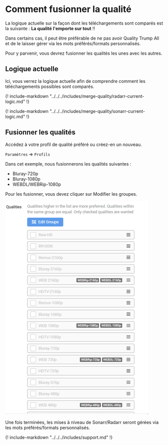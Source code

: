 # Comment fusionner la qualité

La logique actuelle sur la façon dont les téléchargements sont comparés est la suivante : **La qualité l'emporte sur tout** :bangbang:

Dans certains cas, il peut être préférable de ne pas avoir Quality Trump All et de le laisser gérer via les mots préférés/formats personnalisés.

Pour y parvenir, vous devrez fusionner les qualités les unes avec les autres.

## Logique actuelle

Ici, vous verrez la logique actuelle afin de comprendre comment les téléchargements possibles sont comparés.

{! include-markdown "../../../includes/merge-quality/radarr-current-logic.md" !}
<!-- --8<-- "includes/merge-quality/radar-current-logic.md" -->

{! include-markdown "../../../includes/merge-quality/sonarr-current-logic.md" !}
<!-- --8<-- "includes/merge-quality/sonarr-current-logic.md" -->

## Fusionner les qualités

Accédez à votre profil de qualité préféré ou créez-en un nouveau.

`Paramètres` => `Profils`

Dans cet exemple, nous fusionnerons les qualités suivantes :

- Bluray-720p
- Bluray-1080p
- WEBDL/WEBRip-1080p

Pour les fusionner, vous devez cliquer sur Modifier les groupes.

![!Fusionner les qualités](images/merge.gif)

Une fois terminées, les mises à niveau de Sonarr/Radarr seront gérées via les mots préférés/formats personnalisés.

{! include-markdown "../../../includes/support.md" !}
<!-- --8<-- "includes/support.md" -->